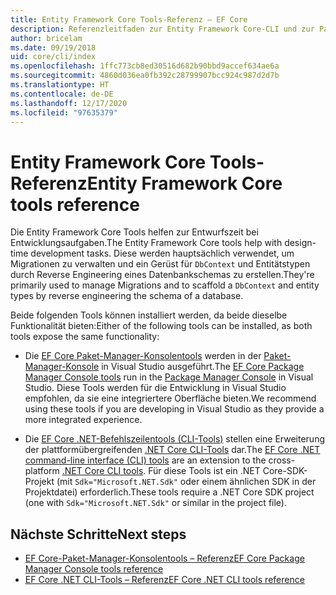 ```yaml
---
title: Entity Framework Core Tools-Referenz – EF Core
description: Referenzleitfaden zur Entity Framework Core-CLI und zur Paket-Manager-Konsole in Visual Studio
author: bricelam
ms.date: 09/19/2018
uid: core/cli/index
ms.openlocfilehash: 1ffc773cb8ed30516d682b90bbd9accef634ae6a
ms.sourcegitcommit: 4860d036ea0fb392c28799907bcc924c987d2d7b
ms.translationtype: HT
ms.contentlocale: de-DE
ms.lasthandoff: 12/17/2020
ms.locfileid: "97635379"
---
```

# <a name="entity-framework-core-tools-reference"></a><span data-ttu-id="02f2c-103">Entity Framework Core Tools-Referenz</span><span class="sxs-lookup"><span data-stu-id="02f2c-103">Entity Framework Core tools reference</span></span>

<span data-ttu-id="02f2c-104">Die Entity Framework Core Tools helfen zur Entwurfszeit bei Entwicklungsaufgaben.</span><span class="sxs-lookup"><span data-stu-id="02f2c-104">The Entity Framework Core tools help with design-time development tasks.</span></span> <span data-ttu-id="02f2c-105">Diese werden hauptsächlich verwendet, um Migrationen zu verwalten und ein Gerüst für `DbContext` und Entitätstypen durch Reverse Engineering eines Datenbankschemas zu erstellen.</span><span class="sxs-lookup"><span data-stu-id="02f2c-105">They're primarily used to manage Migrations and to scaffold a `DbContext` and entity types by reverse engineering the schema of a database.</span></span>

<span data-ttu-id="02f2c-106">Beide folgenden Tools können installiert werden, da beide dieselbe Funktionalität bieten:</span><span class="sxs-lookup"><span data-stu-id="02f2c-106">Either of the following tools can be installed, as both tools expose the same functionality:</span></span>

* <span data-ttu-id="02f2c-107">Die [EF Core Paket-Manager-Konsolentools](xref:core/cli/powershell) werden in der [Paket-Manager-Konsole](/nuget/tools/package-manager-console) in Visual Studio ausgeführt.</span><span class="sxs-lookup"><span data-stu-id="02f2c-107">The [EF Core Package Manager Console tools](xref:core/cli/powershell) run in the [Package Manager Console](/nuget/tools/package-manager-console) in Visual Studio.</span></span> <span data-ttu-id="02f2c-108">Diese Tools werden für die Entwicklung in Visual Studio empfohlen, da sie eine integriertere Oberfläche bieten.</span><span class="sxs-lookup"><span data-stu-id="02f2c-108">We recommend using these tools if you are developing in Visual Studio as they provide a more integrated experience.</span></span>

* <span data-ttu-id="02f2c-109">Die [EF Core .NET-Befehlszeilentools (CLI-Tools)](xref:core/cli/dotnet) stellen eine Erweiterung der plattformübergreifenden [.NET Core CLI-Tools](/dotnet/core/tools/) dar.</span><span class="sxs-lookup"><span data-stu-id="02f2c-109">The [EF Core .NET command-line interface (CLI) tools](xref:core/cli/dotnet) are an extension to the cross-platform [.NET Core CLI tools](/dotnet/core/tools/).</span></span> <span data-ttu-id="02f2c-110">Für diese Tools ist ein .NET Core-SDK-Projekt (mit `Sdk="Microsoft.NET.Sdk"` oder einem ähnlichen SDK in der Projektdatei) erforderlich.</span><span class="sxs-lookup"><span data-stu-id="02f2c-110">These tools require a .NET Core SDK project (one with `Sdk="Microsoft.NET.Sdk"` or similar in the project file).</span></span>

## <a name="next-steps"></a><span data-ttu-id="02f2c-111">Nächste Schritte</span><span class="sxs-lookup"><span data-stu-id="02f2c-111">Next steps</span></span>

* [<span data-ttu-id="02f2c-112">EF Core-Paket-Manager-Konsolentools – Referenz</span><span class="sxs-lookup"><span data-stu-id="02f2c-112">EF Core Package Manager Console tools reference</span></span>](xref:core/cli/powershell)
* [<span data-ttu-id="02f2c-113">EF Core .NET CLI-Tools – Referenz</span><span class="sxs-lookup"><span data-stu-id="02f2c-113">EF Core .NET CLI tools reference</span></span>](xref:core/cli/dotnet)
